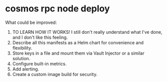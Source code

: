 # cosmos rpc node deploy

What could be improved:

1. TO LEARN HOW IT WORKS! I still don't really understand what I've done, and I don't like this feeling.
2. Describe all this manifests as a Helm chart for convenience and flexibility.
3. Store keys in a file and mount them via Vault Injector or a similar solution.
4. Configure built-in metrics.
5. Add alerting.
6. Create a custom image build for security.
